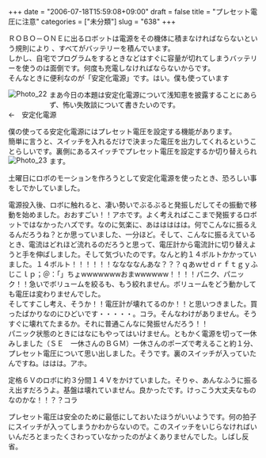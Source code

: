 +++
date = "2006-07-18T15:59:08+09:00"
draft = false
title = "プレセット電圧に注意"
categories = ["未分類"]
slug = "638"
+++

<p>ＲＯＢＯ－ＯＮＥに出るロボットは電源をその機体に積まなければならないという規則により 、すべてがバッテリーを積んでいます。<br />しかし、自宅でプログラムをするときなどはすぐに容量が切れてしまうバッテリーを使うのは面倒です。何度も充電しなければならないからです。<br />そんなときに便利なのが「安定化電源」です。はい。僕も使っています</p>

<p><a onclick="window.open(this.href, '_blank', 'width=410,height=308,scrollbars=no,resizable=no,toolbar=no,directories=no,location=no,menubar=no,status=no,left=0,top=0'); return false" href="/images/robolog/photos/uncategorized/photo_22.JPG"><img title="Photo_22"  alt="Photo_22" src="/images/robolog/blog/images/photo_22.JPG"  border="0" style="FLOAT: left; MARGIN: 0px 5px 5px 0px" /></a>まあ今日の本題は安定化電源について浅知恵を披露することにあらず、怖い失敗談について書きたいのです。<br />←　安定化電源</p>

<p>僕の使ってる安定化電源にはプレセット電圧を設定する機能があります。<br />簡単に言うと、スイッチを入れるだけで決まった電圧を出力してくれるということらしいです。裏側にあるスイッチでプレセット電圧を設定するか切り替えられます。<a onclick="window.open(this.href, '_blank', 'width=410,height=308,scrollbars=no,resizable=no,toolbar=no,directories=no,location=no,menubar=no,status=no,left=0,top=0'); return false" href="/images/robolog/photos/uncategorized/photo_23.JPG"><img title="Photo_23"  alt="Photo_23" src="/images/robolog/blog/images/photo_23.JPG"  border="0" style="FLOAT: left; MARGIN: 0px 5px 5px 0px" /></a> </p>

<p></p>

<p></p>

<p>土曜日にロボのモーションを作ろうとして安定化電源を使ったとき、恐ろしい事をしでかしていました。</p>

<p>電源投入後、ロボに触れると、凄い勢いでぶるぶると発振しだしてその振動で移動を始めました。おおすごい！！アホです。よく考えればここまで発振するロボットではなかったハズです。なのに気楽に、あははははは。何でこんなに振るえるんだろうね？とか思っていました、一分ほど。そして、こんなに振るえているとき、電流はどれほど流れるのだろうと思って、電圧計から電流計に切り替えようと手を伸ばしました。そして気づいたのです。なんと約１４ボルトかかっていました。１４ボルト！！！！！！ななななんあな？？？ｑあｗせｄｒｆｔｇｙふじこｌｐ；＠：「」ちょwwwwwwwおまwwwwww！！！！パニク、パニック！！急いでボリュームを絞るも、もう絞れません。ボリュームをどう動かしても電圧は変わりませんでした。<br />そしてすこし考え、そうか！！電圧計が壊れてるのか！！と思いつきました。買ったばかりなのにひどいです・・・・・。コラ。そんなわけがありません。そうすぐに壊れてたまるか。それに普通こんなに発振せんだろう！！<br />パニック状態のときにはなにもやってはいけません。ともかく電源を切って一休みしました（ＳＥ　一休さんのＢＧＭ）一休さんのポーズで考えること約１分、プレセット電圧について思い出しました。そうです。裏のスイッチが入っていたんですね。ははは。アホ。</p>

<p>定格６Ｖのロボに約３分間１４Ｖをかけていました。そりゃ、あんなふうに振るえ出すだろうよ。基盤は壊れていません。良かったです。けっこう大丈夫なものなのかな！！？？コラ</p>

<p>プレセット電圧は安全のために最低にしておいたほうがいいようです。何の拍子にスイッチが入ってしまうかわからないので。このスイッチをいじらなければいいんだろとまったくさわっていなかったのがよくありませんでした。しばし反省。<br />　　　　　　　　　　　　　　　　　　　　　　　　　　　　　　　　　　　　　　　　　　　　　　　　　　　　　　　　　　　　　　　　　　　　　　　　　　</p>

